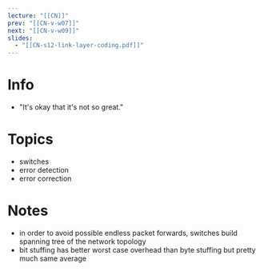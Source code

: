 ```yaml
---
lecture: "[[CN]]"
prev: "[[CN-v-w07]]"
next: "[[CN-v-w09]]"
slides:
  - "[[CN-s12-link-layer-coding.pdf]]"
---
```



# Info
- "It's okay that it's not so great."


# Topics
- switches
- error detection
- error correction


# Notes
- in order to avoid possible endless packet forwards, switches build spanning tree of the network topology
- bit stuffing has better worst case overhead than byte stuffing but pretty much same average